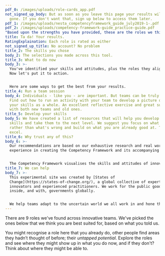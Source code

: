 ```yaml
---
pdf_0: /images/uploads/role-cards_app.pdf
not_signed_up_body: But as soon as you leave this page your results will be
  gone. If you don't want that, sign up below to access them later.
pdf_1: /images/uploads/nesta_competencyframework_guide_july2019-1-.pdf
pdf_2: /images/uploads/competency-framework-guide_practice-guide.pdf
"Based upon the strengths you have provided, these are the roles we think you are best suited to play": null
title: Ta da! Your results.
RatingExplaination: Each role is rated as either
not_signed_up_title: No account? No problem
title_2: The skills you chose
body_2: The selections you made across this tool.
title_3: What to do now
body_3: >-
  You've identified your skills and attitudes, plus the roles they align with.
  Now let's put it to action.


  Here are some ways to get the best from your results.
title_4: Run a team session
body_4: Individuals - like you - are important. But teams can be truly special.
  Find out how to run an activity with your team to develop a picture of all
  your skills as a whole. An excellent reflective exercise and great success
  with both new teams and old ones.
title_5: Develop your skills
body_5: We have created a list of resources that will help you develop your
  skills and take them to the next level. We suggest you focus on what's strong
  rather than what's wrong and build on what you are already good at. Time to
  excel.
title_6: Why trust any of this?
body_6: >-
  Our recommendations are based on our exhaustive research and real world
  experience in creating the Competency Framework and its accompanying guide.


  The Competency Framework visualises the skills and attitudes of innovative teams working in the public good. The practice guide explores in greater depth what those skills are as well as the behaviours that bring them to life. Use them. Explore them. See what resonates and takes your team up a level.
title_7: We can help
body_7: >-
  This experimental site was created by [States of
  Change](https://states-of-change.org/), a global collective of expert public
  innovators and experienced practitioners. We work for the public good both
  inside, and with, governments globally.


  We help teams adapt to the uncertain world we all work in and hone the skills they need to face the grand challenges of our age. If that sounds like something you're doing and you could do with support, email us at [hello@states-of-change.org](mailto:hello@states-of-change.org.) and let's see how we can be of service.
---
```

There are 9 roles we've found across innovative teams. We've picked the ones below that we think you are best suited for, based on what you told us.

You might recognise a role here that you already do, other people find areas they hadn’t thought of before; their *untapped potential*. Explore the roles and see where they might show up in what you do now, and if they don't? Think about where they might be able to.